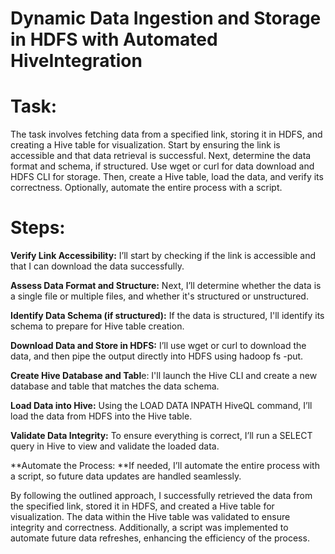 # Dynamic Data Ingestion and Storage in HDFS with Automated HiveIntegration
# Task:
The task involves fetching data from a specified link, storing it in HDFS, and creating a Hive table for visualization. Start by ensuring the link is accessible and that data retrieval is successful. Next, determine the data format and schema, if structured. Use wget or curl for data download and HDFS CLI for storage. Then, create a Hive table, load the data, and verify its correctness. Optionally, automate the entire process with a script.

# Steps:
**Verify Link Accessibility:** I’ll start by checking if the link is accessible and that I can download the data successfully.

**Assess Data Format and Structure:** Next, I’ll determine whether the data is a single file or multiple files, and whether it's structured or unstructured.

**Identify Data Schema (if structured):** If the data is structured, I'll identify its schema to prepare for Hive table creation.

**Download Data and Store in HDFS:** I’ll use wget or curl to download the data, and then pipe the output directly into HDFS using hadoop fs -put.

**Create Hive Database and Tabl**e: I'll launch the Hive CLI and create a new database and table that matches the data schema.

**Load Data into Hive:** Using the LOAD DATA INPATH HiveQL command, I’ll load the data from HDFS into the Hive table.

**Validate Data Integrity:** To ensure everything is correct, I’ll run a SELECT query in Hive to view and validate the loaded data.

**Automate the Process: **If needed, I’ll automate the entire process with a script, so future data updates are handled seamlessly.

By following the outlined approach, I successfully retrieved the data from the specified link, stored it in HDFS, and created a Hive table for visualization. The data within the Hive table was validated to ensure integrity and correctness. Additionally, a script was implemented to automate future data refreshes, enhancing the efficiency of the process.







